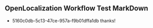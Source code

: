 ## OpenLocalization Workflow Test MarkDown
* 5160c0db-5c13-47ce-957a-f9b01dffa1db thanks!

<!--HONumber=Oct16_HO3-->


